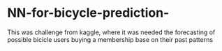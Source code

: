 # NN-for-bicycle-prediction-
This was challenge from kaggle, where it was needed the forecasting of possible bicicle users buying a membership base on their past patterns

